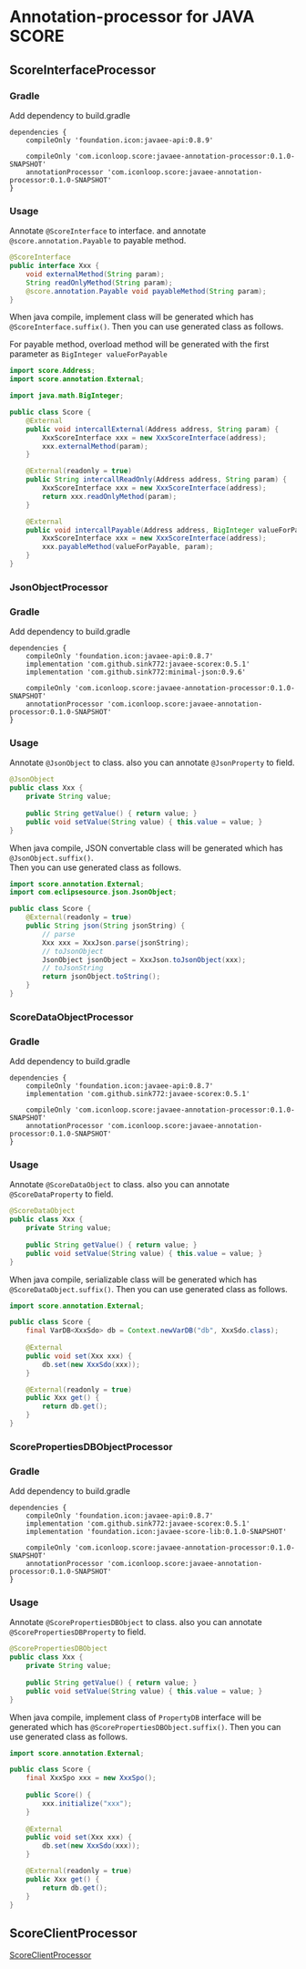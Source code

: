 # Annotation-processor for JAVA SCORE

## ScoreInterfaceProcessor

### Gradle
Add dependency to build.gradle
````
dependencies {
    compileOnly 'foundation.icon:javaee-api:0.8.9'
    
    compileOnly 'com.iconloop.score:javaee-annotation-processor:0.1.0-SNAPSHOT'
    annotationProcessor 'com.iconloop.score:javaee-annotation-processor:0.1.0-SNAPSHOT'
}
````

### Usage
Annotate `@ScoreInterface` to interface. and annotate `@score.annotation.Payable` to payable method.
````java
@ScoreInterface
public interface Xxx {
    void externalMethod(String param);
    String readOnlyMethod(String param);
    @score.annotation.Payable void payableMethod(String param);
}
````

When java compile, implement class will be generated which has `@ScoreInterface.suffix()`.
Then you can use generated class as follows.

For payable method, overload method will be generated with the first parameter as `BigInteger valueForPayable`

````java
import score.Address;
import score.annotation.External;

import java.math.BigInteger;

public class Score {
    @External
    public void intercallExternal(Address address, String param) {
        XxxScoreInterface xxx = new XxxScoreInterface(address);
        xxx.externalMethod(param);
    }

    @External(readonly = true)
    public String intercallReadOnly(Address address, String param) {
        XxxScoreInterface xxx = new XxxScoreInterface(address);
        return xxx.readOnlyMethod(param);
    }

    @External
    public void intercallPayable(Address address, BigInteger valueForPayable, String param) {
        XxxScoreInterface xxx = new XxxScoreInterface(address);
        xxx.payableMethod(valueForPayable, param);
    }
}
````

### JsonObjectProcessor

### Gradle
Add dependency to build.gradle
````
dependencies {
    compileOnly 'foundation.icon:javaee-api:0.8.7'
    implementation 'com.github.sink772:javaee-scorex:0.5.1'
    implementation 'com.github.sink772:minimal-json:0.9.6'
    
    compileOnly 'com.iconloop.score:javaee-annotation-processor:0.1.0-SNAPSHOT'
    annotationProcessor 'com.iconloop.score:javaee-annotation-processor:0.1.0-SNAPSHOT'
}
````

### Usage
Annotate `@JsonObject` to class. also you can annotate `@JsonProperty` to field.
````java
@JsonObject
public class Xxx {
    private String value;
    
    public String getValue() { return value; }
    public void setValue(String value) { this.value = value; }
}
````

When java compile, JSON convertable class will be generated which has `@JsonObject.suffix()`.  
Then you can use generated class as follows.
````java
import score.annotation.External;
import com.eclipsesource.json.JsonObject;

public class Score {
    @External(readonly = true)
    public String json(String jsonString) {
        // parse
        Xxx xxx = XxxJson.parse(jsonString);
        // toJsonObject
        JsonObject jsonObject = XxxJson.toJsonObject(xxx);
        // toJsonString 
        return jsonObject.toString();
    }
}
````

### ScoreDataObjectProcessor

### Gradle
Add dependency to build.gradle
````
dependencies {
    compileOnly 'foundation.icon:javaee-api:0.8.7'
    implementation 'com.github.sink772:javaee-scorex:0.5.1'
    
    compileOnly 'com.iconloop.score:javaee-annotation-processor:0.1.0-SNAPSHOT'
    annotationProcessor 'com.iconloop.score:javaee-annotation-processor:0.1.0-SNAPSHOT'
}
````

### Usage
Annotate `@ScoreDataObject` to class. also you can annotate `@ScoreDataProperty` to field.
````java
@ScoreDataObject
public class Xxx {
    private String value;
    
    public String getValue() { return value; }
    public void setValue(String value) { this.value = value; }
}
````

When java compile, serializable class will be generated which has `@ScoreDataObject.suffix()`.
Then you can use generated class as follows.
````java
import score.annotation.External;

public class Score {
    final VarDB<XxxSdo> db = Context.newVarDB("db", XxxSdo.class);
    
    @External
    public void set(Xxx xxx) {
        db.set(new XxxSdo(xxx));
    }

    @External(readonly = true)
    public Xxx get() {
        return db.get();
    }
}
````

### ScorePropertiesDBObjectProcessor

### Gradle
Add dependency to build.gradle
````
dependencies {
    compileOnly 'foundation.icon:javaee-api:0.8.7'
    implementation 'com.github.sink772:javaee-scorex:0.5.1'
    implementation 'foundation.icon:javaee-score-lib:0.1.0-SNAPSHOT'
    
    compileOnly 'com.iconloop.score:javaee-annotation-processor:0.1.0-SNAPSHOT'
    annotationProcessor 'com.iconloop.score:javaee-annotation-processor:0.1.0-SNAPSHOT'
}
````

### Usage
Annotate `@ScorePropertiesDBObject` to class. also you can annotate `@ScorePropertiesDBProperty` to field.
````java
@ScorePropertiesDBObject
public class Xxx {
    private String value;
    
    public String getValue() { return value; }
    public void setValue(String value) { this.value = value; }
}
````

When java compile, implement class of `PropertyDB` interface  will be generated which has `@ScorePropertiesDBObject.suffix()`.
Then you can use generated class as follows.
````java
import score.annotation.External;

public class Score {
    final XxxSpo xxx = new XxxSpo();
    
    public Score() {
        xxx.initialize("xxx");
    }
    
    @External
    public void set(Xxx xxx) {
        db.set(new XxxSdo(xxx));
    }

    @External(readonly = true)
    public Xxx get() {
        return db.get();
    }
}
````

## ScoreClientProcessor
[ScoreClientProcessor](doc/score_client.md)